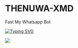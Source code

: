 # THENUWA-XMD
Fast My Whatsapp Bot

<a href="https://git.io/typing-svg">
  <img src="https://readme-typing-svg.demolab.com?font=Black+Ops+One&size=100&pause=1000&color=ff0000&center=true&width=1000&height=200&lines=THENUWA+XMD+V1" alt="Typing SVG" />
</a>

<a><img src='https://files.catbox.moe/jgnhg4.jpg'/></a>
